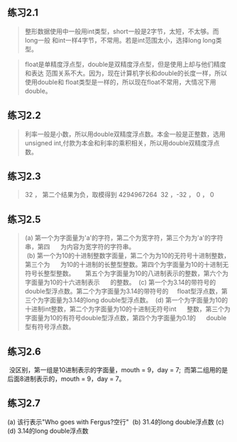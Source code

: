## 练习2.1
> 整形数据使用中一般用int类型，short一般是2字节，太短，不太够。而long一般
  和int一样4字节，不常用。若是int范围太小，选择long long类型。

> float是单精度浮点型，double是双精度浮点型，但是使用上却与他们精度和表达
  范围关系不大。因为，现在计算机字长和double的长度一样，所以使用double和
  float类型是一样的，所以现在float不常用，大情况下用double。

## 练习2.2
> 利率一般是小数，所以用double双精度浮点数。本金一般是正整数，选用unsigned 
  int,付款为本金和利率的乘积相关，所以用double双精度浮点数。
  
## 练习2.3
> 32 ， 第二个结果为负，取模得到 4294967264
  32 ，-32 ， 0 ， 0
  
## 练习2.5
> (a) 第一个为字面量为'a'的字符，第二个为宽字符，第三个为为'a'的字符串，第四
      为内容为宽字符的字符串。  
  (b) 第一个为10的十进制整数字面量，第二个为为10的无符号十进制整数，第三个为
      为10的十进制的长整型整数。第四个为字面量为10的十进制无符号长整型整数。
      第五个为字面量为10的八进制表示的整数，第六个为字面量为10的十六进制表示
      的整数。
  (c) 第一个为3.14的带符号的double型浮点数。第二个为字面量为3.14的带符号的
      float型浮点数，第三个为字面量为3.14的long double型浮点数。
  (d) 第一个为字面量为10的十进制int整数，第二个为字面量为10的十进制无符号int
      整数，第三个为字面量为10的有符号double型浮点数，第四个为字面量为0.1的
      double型有符号浮点数。
          
## 练习2.6
  没区别，第一组是10进制表示的字面量，mouth = 9，day = 7;
  而第二组用的是后面8进制表示的，mouth = 9，day = 7。
  
## 练习2.7
  (a) 该行表示"Who goes with Fergus?空行"
  (b) 31.4的long double浮点数
  (c) 
  (d) 3.14的long double浮点数
  
  
